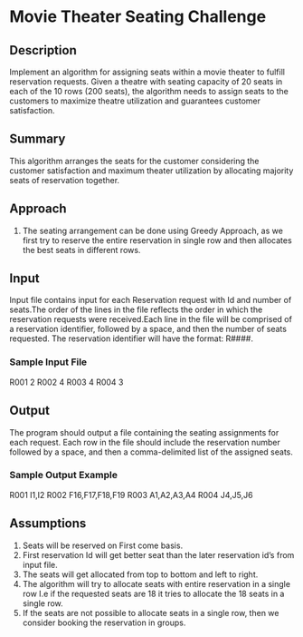 # Movie Theater Seating Challenge

## Description

Implement an algorithm for assigning seats within a movie theater to fulfill reservation requests. 
Given a theatre with seating capacity of 20 seats in each of the 10 rows (200 seats), the algorithm needs to assign seats to the customers to maximize theatre utilization and guarantees customer satisfaction.

## Summary
This algorithm arranges the seats for the customer considering the customer satisfaction and maximum theater utilization by allocating majority seats of reservation together.

## Approach

1. The seating arrangement can be done using Greedy Approach, as we first try to reserve the entire reservation in single row and then allocates the best seats in different rows.

## Input

Input file contains input for each Reservation request with Id and number of seats.The order of the lines in the file reflects the order in which the reservation requests were received.Each line in the file will be comprised of a reservation identifier, followed by a space, and then the number of seats requested. The reservation identifier will have the format: R####. 

### Sample Input File
R001 2 
R002 4
R003 4 
R004 3 

## Output

The program should output a file containing the seating assignments for each request. Each row in the file should include the reservation number followed by a space, and then a comma-delimited list of the assigned seats. 

### Sample Output Example

R001 I1,I2
R002 F16,F17,F18,F19 
R003 A1,A2,A3,A4 
R004 J4,J5,J6

## Assumptions

1. Seats will be reserved on First come basis.
2. First reservation Id will get better seat than the later reservation id’s from input file.
3. The seats will get allocated from top to bottom and left to right.
4. The algorithm will try to allocate seats with entire reservation in a single row I.e if the requested  seats are 18 it tries to allocate the 18 seats in a single row.
5. If the seats are not possible to allocate seats in a single row, then we consider booking the reservation in groups.
